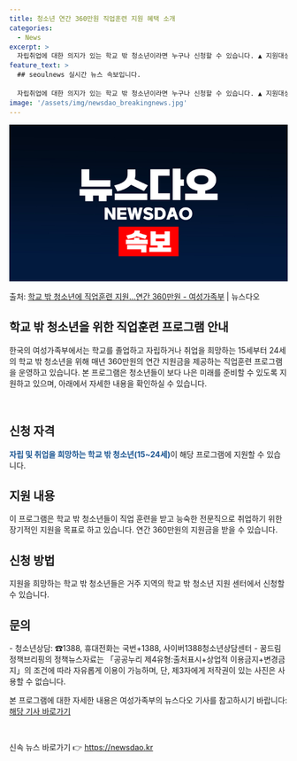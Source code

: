 ```yaml
---
title: 청소년 연간 360만원 직업훈련 지원 혜택 소개
categories:
  - News
excerpt: >
  자립취업에 대한 의지가 있는 학교 밖 청소년이라면 누구나 신청할 수 있습니다. ▲ 지원대상   자립취업을 희…
feature_text: >
  ## seoulnews 실시간 뉴스 속보입니다.

  자립취업에 대한 의지가 있는 학교 밖 청소년이라면 누구나 신청할 수 있습니다. ▲ 지원대상   자립취업을 희…
image: '/assets/img/newsdao_breakingnews.jpg'
---
```


![뉴스다오 속보](/assets/img/newsdao_breakingnews.jpg)

<p>출처: <a href="https://newsdao.kr/3705" rel="dofollow">학교 밖 청소년에 직업훈련 지원…연간 360만원 - 여성가족부</a> | 뉴스다오</p>

<h2 data-ke-size="size26">학교 밖 청소년을 위한 직업훈련 프로그램 안내</h2>

한국의 여성가족부에서는 학교를 졸업하고 자립하거나 취업을 희망하는 15세부터 24세의 학교 밖 청소년을 위해 매년 360만원의 연간 지원금을 제공하는 직업훈련 프로그램을 운영하고 있습니다. 본 프로그램은 청소년들이 보다 나은 미래를 준비할 수 있도록 지원하고 있으며, 아래에서 자세한 내용을 확인하실 수 있습니다.

<p data-ke-size="size16">&nbsp;</p>

<h2>신청 자격</h2>
<p><b><span style="color: #1a5490;">자립 및 취업을 희망하는 학교 밖 청소년(15~24세)</span></b>이 해당 프로그램에 지원할 수 있습니다.</p>

<h2>지원 내용</h2>
이 프로그램은 학교 밖 청소년들이 직업 훈련을 받고 능숙한 전문직으로 취업하기 위한 장기적인 지원을 목표로 하고 있습니다. 연간 360만원의 지원금을 받을 수 있습니다.

<h2>신청 방법</h2>
지원을 희망하는 학교 밖 청소년들은 거주 지역의 학교 밖 청소년 지원 센터에서 신청할 수 있습니다.

<h2>문의</h2>
- 청소년상담: ☎1388, 휴대전화는 국번+1388, 사이버1388청소년상담센터
- 꿈드림정책브리핑의 정책뉴스자료는 「공공누리 제4유형:출처표시+상업적 이용금지+변경금지」의 조건에 따라 자유롭게 이용이 가능하며, 단, 제3자에게 저작권이 있는 사진은 사용할 수 없습니다.

본 프로그램에 대한 자세한 내용은 여성가족부의 뉴스다오 기사를 참고하시기 바랍니다: [해당 기사 바로가기](https://newsdao.kr/3705)

<p data-ke-size="size16">&nbsp;</p> 

신속 뉴스 바로가기 👉 <a href="https://newsdao.kr" rel="dofollow">https://newsdao.kr</a>


